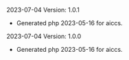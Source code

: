 2023-07-04 Version: 1.0.1
- Generated php 2023-05-16 for aiccs.

2023-07-04 Version: 1.0.0
- Generated php 2023-05-16 for aiccs.

